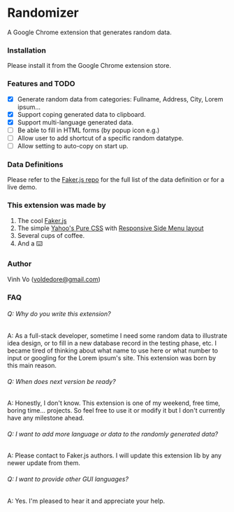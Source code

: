 # Randomizer

A Google Chrome extension that generates random data.

### Installation

Please install it from the Google Chrome extension store.

### Features and TODO

* [x] Generate random data from categories: Fullname, Address, City, Lorem ipsum...
* [x] Support coping generated data to clipboard.
* [x] Support multi-language generated data.
* [ ] Be able to fill in HTML forms (by popup icon e.g.)
* [ ] Allow user to add shortcut of a specific random datatype.
* [ ] Allow setting to auto-copy on start up.

### Data Definitions

Please refer to the [Faker.js repo][1] for the full list of the data definition or for a live demo.

[1]: https://github.com/marak/Faker.js/
[2]: https://purecss.io/
[3]: https://purecss.io/layouts/side-menu/

### This extension was made by

1. The cool [Faker.js][1]
2. The simple [Yahoo's Pure CSS][2] with [Responsive Side Menu layout][3]
3. Several cups of coffee.
4. And a ⌨️

### Author

Vinh Vo (voldedore@gmail.com)

### FAQ
###### Q: Why do you write this extension?

A: As a full-stack developer, sometime I need some random data to illustrate idea design, or to fill in a new database record in the testing phase, etc. I became tired of thinking about what name to use here or what number to input or googling for the Lorem ipsum's site. This extension was born by this main reason.

###### Q: When does next version be ready?
A: Honestly, I don't know. This extension is one of my weekend, free time, boring time... projects. So feel free to use it or modify it but I don't currently have any milestone ahead.


###### Q: I want to add more language or data to the randomly generated data?
A: Please contact to Faker.js authors. I will update this extension lib by any newer update from them.

###### Q: I want to provide other GUI languages?
A: Yes. I'm pleased to hear it and appreciate your help.
